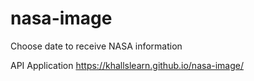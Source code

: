 # nasa-image
Choose date to receive NASA information


API Application
https://khallslearn.github.io/nasa-image/
